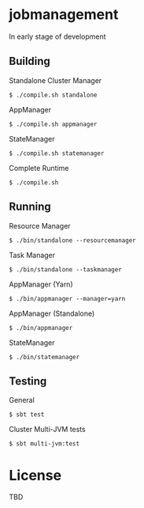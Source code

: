 # jobmanagement

In early stage of development


## Building

Standalone Cluster Manager
```
$ ./compile.sh standalone
```

AppManager
```
$ ./compile.sh appmanager
```

StateManager
```
$ ./compile.sh statemanager
```

Complete Runtime
```
$ ./compile.sh
```

## Running

Resource Manager
```
$ ./bin/standalone --resourcemanager
```

Task Manager
```
$ ./bin/standalone --taskmanager
```

AppManager (Yarn)
```
$ ./bin/appmanager --manager=yarn
```

AppManager (Standalone)
```
$ ./bin/appmanager
```

StateManager
```
$ ./bin/statemanager
```
## Testing


General
```
$ sbt test
```

Cluster Multi-JVM tests
```
$ sbt multi-jvm:test
```

# License

TBD

